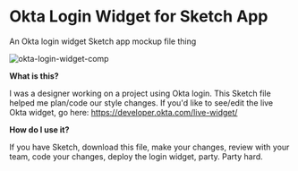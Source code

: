 # Okta Login Widget for Sketch App

An Okta login widget Sketch app mockup file thing

![okta-login-widget-comp](https://user-images.githubusercontent.com/160409/51649839-a43d4d80-1f4b-11e9-9e81-59cd6b9c8d86.png)

**What is this?**

I was a designer working on a project using Okta login. This Sketch file helped me plan/code our style changes. If you'd like to see/edit the live Okta widget, go here: https://developer.okta.com/live-widget/ 

**How do I use it?**

If you have Sketch, download this file, make your changes, review with your team, code your changes, deploy the login widget, party. Party hard.
